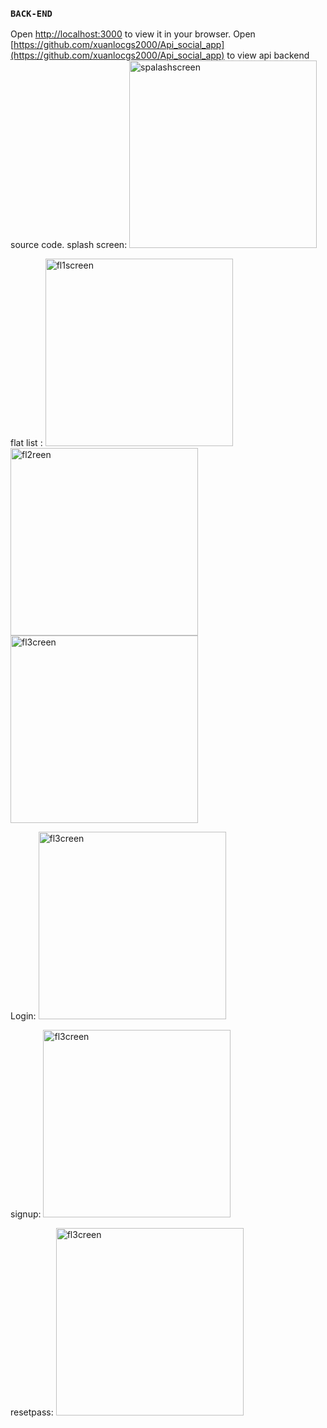 ### `BACK-END`

Open [http://localhost:3000](http://localhost:3000) to view it in your browser.
Open [https://github.com/xuanlocgs2000/Api_social_app](https://github.com/xuanlocgs2000/Api_social_app) to view api backend source code.
splash screen:
<img src="https://github.com/xuanlocgs2000/foodReviewApp/blob/UI/src/assets/images/screenshot/splash.png" alt="spalashscreen" width="300"/>


flat list :
<img src="https://github.com/xuanlocgs2000/foodReviewApp/blob/UI/src/assets/images/screenshot/flat1.png" alt="fl1screen" width="300"/>
<img src="https://github.com/xuanlocgs2000/foodReviewApp/blob/UI/src/assets/images/screenshot/flat2.png" alt="fl2reen" width="300"/>
<img src="https://github.com/xuanlocgs2000/foodReviewApp/blob/UI/src/assets/images/screenshot/flat3.png" alt="fl3creen" width="300"/>


Login:
<img src="https://github.com/xuanlocgs2000/foodReviewApp/blob/UI/src/assets/images/screenshot/login.png" alt="fl3creen" width="300"/>


signup:
<img src="https://github.com/xuanlocgs2000/foodReviewApp/blob/UI/src/assets/images/screenshot/signup.png" alt="fl3creen" width="300"/>


resetpass:
<img src="https://github.com/xuanlocgs2000/foodReviewApp/blob/UI/src/assets/images/screenshot/resetpass.pngg" alt="fl3creen" width="300"/>


